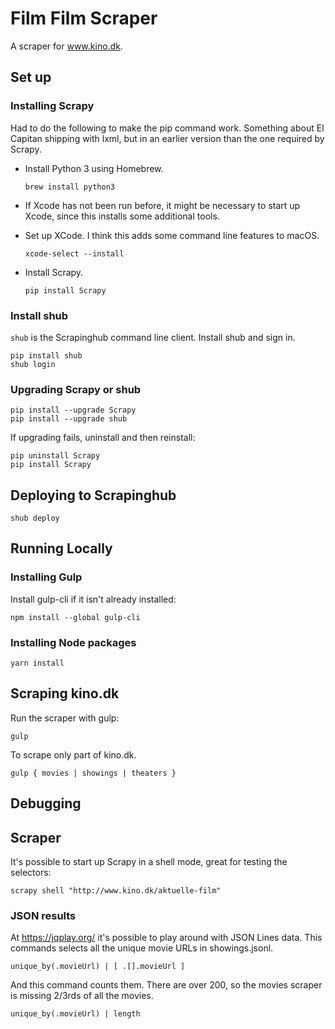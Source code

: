 # Film Film Scraper

A scraper for www.kino.dk.

## Set up

### Installing Scrapy

Had to do the following to make the pip command work. Something about El Capitan shipping with lxml, but in an earlier version than the one required by Scrapy.

* Install Python 3 using Homebrew.

      brew install python3

* If Xcode has not been run before, it might be necessary to start up Xcode, since this installs some additional tools.
* Set up XCode. I think this adds some command line features to macOS.

      xcode-select --install

* Install Scrapy.

      pip install Scrapy

### Install shub

`shub` is the Scrapinghub command line client. Install shub and sign in.

    pip install shub
    shub login

### Upgrading Scrapy or shub

    pip install --upgrade Scrapy
    pip install --upgrade shub

If upgrading fails, uninstall and then reinstall:

    pip uninstall Scrapy
    pip install Scrapy

## Deploying to Scrapinghub

    shub deploy

## Running Locally

### Installing Gulp

Install gulp-cli if it isn't already installed:

    npm install --global gulp-cli

### Installing Node packages

    yarn install

## Scraping kino.dk

Run the scraper with gulp:

    gulp

To scrape only part of kino.dk.

    gulp { movies | showings | theaters }

## Debugging

## Scraper

It's possible to start up Scrapy in a shell mode, great for testing the selectors:

    scrapy shell "http://www.kino.dk/aktuelle-film"

### JSON results

At <https://jqplay.org/> it's possible to play around with JSON Lines data. This commands selects all the unique movie URLs in showings.jsonl.

    unique_by(.movieUrl) | [ .[].movieUrl ]

And this command counts them. There are over 200, so the movies scraper is missing 2/3rds of all the movies.

    unique_by(.movieUrl) | length

